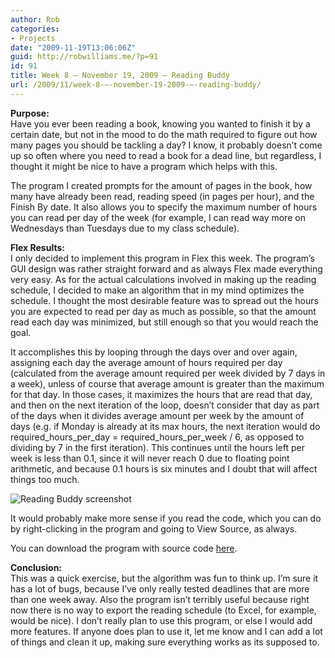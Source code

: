 ```yaml
---
author: Rob
categories:
- Projects
date: "2009-11-19T13:06:06Z"
guid: http://robwilliams.me/?p=91
id: 91
title: Week 8 – November 19, 2009 – Reading Buddy
url: /2009/11/week-8-–-november-19-2009-–-reading-buddy/
---
```

**Purpose:**  
Have you ever been reading a book, knowing you wanted to finish it by a certain date, but not in the mood to do the math required to figure out how many pages you should be tackling a day? I know, it probably doesn’t come up so often where you need to read a book for a dead line, but regardless, I thought it might be nice to have a program which helps with this.

The program I created prompts for the amount of pages in the book, how many have already been read, reading speed (in pages per hour), and the Finish By date. It also allows you to specify the maximum number of hours you can read per day of the week (for example, I can read way more on Wednesdays than Tuesdays due to my class schedule).

**Flex Results:**  
I only decided to implement this program in Flex this week. The program’s GUI design was rather straight forward and as always Flex made everything very easy. As for the actual calculations involved in making up the reading schedule, I decided to make an algorithm that in my mind optimizes the schedule. I thought the most desirable feature was to spread out the hours you are expected to read per day as much as possible, so that the amount read each day was minimized, but still enough so that you would reach the goal.

It accomplishes this by looping through the days over and over again, assigning each day the average amount of hours required per day (calculated from the average amount required per week divided by 7 days in a week), unless of course that average amount is greater than the maximum for that day. In those cases, it maximizes the hours that are read that day, and then on the next iteration of the loop, doesn’t consider that day as part of the days when it divides average amount per week by the amount of days (e.g. if Monday is already at its max hours, the next iteration would do required\_hours\_per\_day = required\_hours\_per\_week / 6, as opposed to dividing by 7 in the first iteration). This continues until the hours left per week is less than 0.1, since it will never reach 0 due to floating point arithmetic, and because 0.1 hours is six minutes and I doubt that will affect things too much.

![Reading Buddy screenshot](/images/screens/ReadingBuddy.jpg) 

It would probably make more sense if you read the code, which you can do by right-clicking in the program and going to View Source, as always.

You can download the program with source code [here](/weekly/Week8_Flex_ReadingBuddy.zip "Week 8 Flex Program").

**Conclusion:**  
This was a quick exercise, but the algorithm was fun to think up. I’m sure it has a lot of bugs, because I’ve only really tested deadlines that are more than one week away. Also the program isn’t terribly useful because right now there is no way to export the reading schedule (to Excel, for example, would be nice). I don’t really plan to use this program, or else I would add more features. If anyone does plan to use it, let me know and I can add a lot of things and clean it up, making sure everything works as its supposed to.